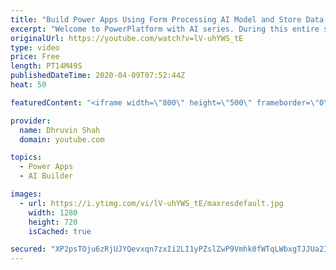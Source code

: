```yaml
---
title: "Build Power Apps Using Form Processing AI Model and Store Data to SharePoint List – Part  Four"
excerpt: "Welcome to PowerPlatform with AI series. During this entire series, we will talk about one of the important components of AI Builder which is – “Form Processing”.  You are watching the fourth part of this series. In this video, we will discuss how we can build a Power Apps consuming Form Processor Component,"
originalUrl: https://youtube.com/watch?v=lV-uhYWS_tE
type: video
price: Free
length: PT14M49S
publishedDateTime: 2020-04-09T07:52:44Z
heat: 50

featuredContent: "<iframe width=\"800\" height=\"500\" frameborder=\"0\" src=\"https://www.youtube.com/embed/lV-uhYWS_tE\" allow=\"accelerometer; autoplay; encrypted-media; gyroscope; picture-in-picture\" allowfullscreen></iframe>"

provider:
  name: Dhruvin Shah
  domain: youtube.com

topics:
  - Power Apps
  - AI Builder

images:
  - url: https://i.ytimg.com/vi/lV-uhYWS_tE/maxresdefault.jpg
    width: 1280
    height: 720
    isCached: true

secured: "XP2psTOju6zRjUJYQevxqn7zxIi2LI1yPZslZwP9Vmhk0fWTqLWbxgTJJUa2IgZkbrDd/1jN04t1NI0DSZxExOSMrAW17+0R6KpHALBIXwA0t2oZrHWe0ufCD0jOl33RS6xVSLYRXuAViaDd4uhi9cndIwjs2aEpPHU4N4MX5UhxFOb70ZBIN+9WiLn1WO/VILdw+j78PKVfGGST8LMogvIWIf5wlDcMXvn3Ti0DiS6wLV63gWeT8Rh3vEgY7bbT3HyhsHg2B4DmOV2Xk0SuVHIpJBInsiFLCopjFfaK7NVzMC65EL7X6aC1CqiHmSmdzOd1LwkO+WEDhRDyL8cVdEFJaAQaWiwtnhcM4XRDcSr0EN+pvztyyP8lXZ3HPFymFpexjjrhbF7F/OIRb4veaA==;UXb6Ynmxbsqr37BVRSKpLw=="
---
```


